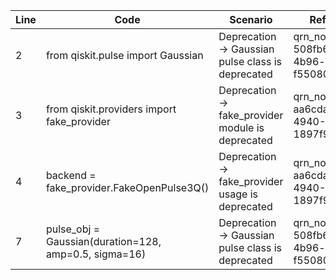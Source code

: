 | Line | Code | Scenario | Reference | Artifact | Refactoring |
|------|------|----------|-----------|----------|-------------|
| 2 | from qiskit.pulse import Gaussian | Deprecation -> Gaussian pulse class is deprecated | qrn_notax_ddbb-508fb6f3-cdfc-4b96-ad81-f550801dbe2f | Gaussian | Replace import and use pulse.Gaussian instead |
| 3 | from qiskit.providers import fake_provider | Deprecation -> fake_provider module is deprecated | qrn_notax_ddbb-aa6cda1f-af91-4940-8d4c-1897f9a56701 | fake_provider | Change to from qiskit_ibm_runtime.fake_provider import FakeOpenPulse3Q |
| 4 | backend = fake_provider.FakeOpenPulse3Q() | Deprecation -> fake_provider usage is deprecated | qrn_notax_ddbb-aa6cda1f-af91-4940-8d4c-1897f9a56701 | FakeOpenPulse3Q | Use backend = FakeOpenPulse3Q() |
| 7 |     pulse_obj = Gaussian(duration=128, amp=0.5, sigma=16) | Deprecation -> Gaussian pulse class is deprecated | qrn_notax_ddbb-508fb6f3-cdfc-4b96-ad81-f550801dbe2f | Gaussian | Use pulse_obj = pulse.Gaussian(duration=128, amp=0.5, sigma=16).get_waveform() |